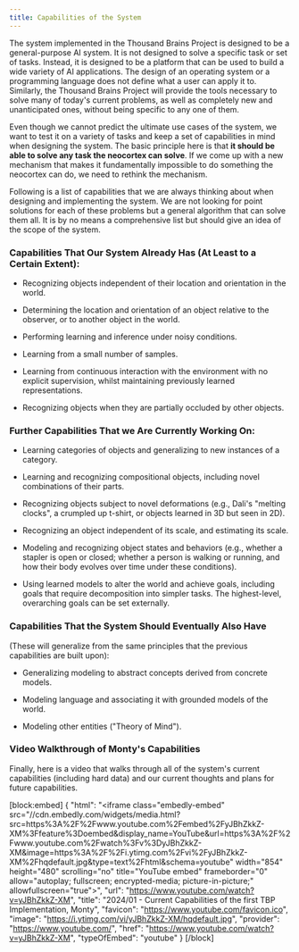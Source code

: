 ```yaml
---
title: Capabilities of the System
---
```

The system implemented in the Thousand Brains Project is designed to be a general-purpose AI system. It is not designed to solve a specific task or set of tasks. Instead, it is designed to be a platform that can be used to build a wide variety of AI applications. The design of an operating system or a programming language does not define what a user can apply it to. Similarly, the Thousand Brains Project will provide the tools necessary to solve many of today's current problems, as well as completely new and unanticipated ones, without being specific to any one of them.

Even though we cannot predict the ultimate use cases of the system, we want to test it on a variety of tasks and keep a set of capabilities in mind when designing the system. The basic principle here is that **it should be able to solve any task the neocortex can solve**. If we come up with a new mechanism that makes it fundamentally impossible to do something the neocortex can do, we need to rethink the mechanism.

Following is a list of capabilities that we are always thinking about when designing and implementing the system. We are not looking for point solutions for each of these problems but a general algorithm that can solve them all. It is by no means a comprehensive list but should give an idea of the scope of the system.

### Capabilities That Our System Already Has (At Least to a Certain Extent):

- Recognizing objects independent of their location and orientation in the world.

- Determining the location and orientation of an object relative to the observer, or to another object in the world.

- Performing learning and inference under noisy conditions.

- Learning from a small number of samples.

- Learning from continuous interaction with the environment with no explicit supervision, whilst maintaining previously learned representations.

- Recognizing objects when they are partially occluded by other objects.

### Further Capabilities That we Are Currently Working On:

- Learning categories of objects and generalizing to new instances of a category.

- Learning and recognizing compositional objects, including novel combinations of their parts.

- Recognizing objects subject to novel deformations (e.g., Dali's "melting clocks", a crumpled up t-shirt, or objects learned in 3D but seen in 2D).

- Recognizing an object independent of its scale, and estimating its scale.

- Modeling and recognizing object states and behaviors (e.g., whether a stapler is open or closed; whether a person is walking or running, and how their body evolves over time under these conditions).

- Using learned models to alter the world and achieve goals, including goals that require decomposition into simpler tasks. The highest-level, overarching goals can be set externally.

### Capabilities That the System Should Eventually Also Have
(These will generalize from the same principles that the previous capabilities are built upon):

- Generalizing modeling to abstract concepts derived from concrete models.

- Modeling language and associating it with grounded models of the world.

- Modeling other entities ("Theory of Mind").

### Video Walkthrough of Monty's Capabilities
Finally, here is a video that walks through all of the system's current capabilities (including hard data) and our current thoughts and plans for future capabilities.

[block:embed]
{
  "html": "<iframe class=\"embedly-embed\" src=\"//cdn.embedly.com/widgets/media.html?src=https%3A%2F%2Fwww.youtube.com%2Fembed%2FyJBhZkkZ-XM%3Ffeature%3Doembed&display_name=YouTube&url=https%3A%2F%2Fwww.youtube.com%2Fwatch%3Fv%3DyJBhZkkZ-XM&image=https%3A%2F%2Fi.ytimg.com%2Fvi%2FyJBhZkkZ-XM%2Fhqdefault.jpg&type=text%2Fhtml&schema=youtube\" width=\"854\" height=\"480\" scrolling=\"no\" title=\"YouTube embed\" frameborder=\"0\" allow=\"autoplay; fullscreen; encrypted-media; picture-in-picture;\" allowfullscreen=\"true\"></iframe>",
  "url": "https://www.youtube.com/watch?v=yJBhZkkZ-XM",
  "title": "2024/01 - Current Capabilities of the first TBP Implementation, Monty",
  "favicon": "https://www.youtube.com/favicon.ico",
  "image": "https://i.ytimg.com/vi/yJBhZkkZ-XM/hqdefault.jpg",
  "provider": "https://www.youtube.com/",
  "href": "https://www.youtube.com/watch?v=yJBhZkkZ-XM",
  "typeOfEmbed": "youtube"
}
[/block]
